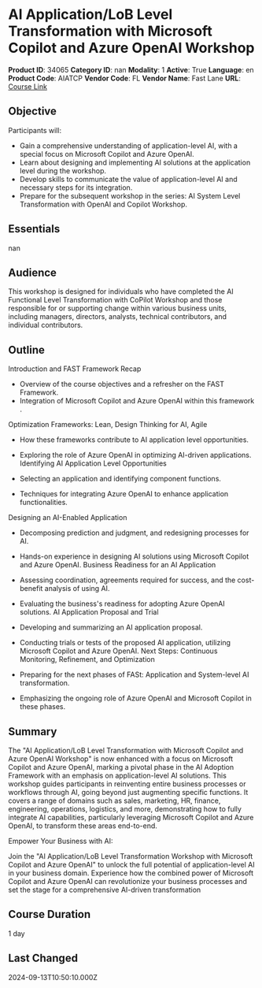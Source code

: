 # AI Application/LoB Level Transformation with Microsoft Copilot and Azure OpenAI Workshop

**Product ID**: 34065
**Category ID**: nan
**Modality**: 1
**Active**: True
**Language**: en
**Product Code**: AIATCP
**Vendor Code**: FL
**Vendor Name**: Fast Lane
**URL**: [Course Link](https://www.fastlaneus.com/course/training-aiatcp)

## Objective
Participants will: 



- Gain a comprehensive understanding of application-level AI, with a special focus on Microsoft Copilot and Azure OpenAI.
- Learn about designing and implementing AI solutions at the application level during the workshop.
- Develop skills to communicate the value of application-level AI and necessary steps for its integration.
- Prepare for the subsequent workshop in the series: AI System Level Transformation with OpenAI and Copilot Workshop.

## Essentials
nan

## Audience
This workshop is designed for individuals who have completed the AI Functional Level Transformation with CoPilot Workshop and those responsible for or supporting change within various business units, including managers, directors, analysts, technical contributors, and individual contributors.

## Outline
Introduction and FAST Framework Recap 


- Overview of the course objectives and a refresher on the FAST Framework.
- Integration of Microsoft Copilot and Azure OpenAI within this framework
. 

Optimization Frameworks: Lean, Design Thinking for AI, Agile 


- How these frameworks contribute to AI application level opportunities.
- Exploring the role of Azure OpenAI in optimizing AI-driven applications.
Identifying AI Application Level Opportunities



- Selecting an application and identifying component functions.
- Techniques for integrating Azure OpenAI to enhance application functionalities.

Designing an AI-Enabled Application 


- Decomposing prediction and judgment, and redesigning processes for AI.
- Hands-on experience in designing AI solutions using Microsoft Copilot and Azure OpenAI.
Business Readiness for an AI Application 


- Assessing coordination, agreements required for success, and the cost-benefit analysis of using AI.
- Evaluating the business's readiness for adopting Azure OpenAI solutions.
AI Application Proposal and Trial 


- Developing and summarizing an AI application proposal.
- Conducting trials or tests of the proposed AI application, utilizing Microsoft Copilot and Azure OpenAI.
Next Steps: Continuous Monitoring, Refinement, and Optimization 


- Preparing for the next phases of FASt: Application and System-level AI transformation.
- Emphasizing the ongoing role of Azure OpenAI and Microsoft Copilot in these phases.

## Summary
The "AI Application/LoB Level Transformation with Microsoft Copilot and Azure OpenAI Workshop" is now enhanced with a focus on Microsoft Copilot and Azure OpenAI, marking a pivotal phase in the AI Adoption Framework with an emphasis on application-level AI solutions. This workshop guides participants in reinventing entire business processes or workflows through AI, going beyond just augmenting specific functions. It covers a range of domains such as sales, marketing, HR, finance, engineering, operations, logistics, and more, demonstrating how to fully integrate AI capabilities, particularly leveraging Microsoft Copilot and Azure OpenAI, to transform these areas end-to-end.

Empower Your Business with AI: 

Join the "AI Application/LoB Level Transformation Workshop with Microsoft Copilot and Azure OpenAI" to unlock the full potential of application-level AI in your business domain. Experience how the combined power of Microsoft Copilot and Azure OpenAI can revolutionize your business processes and set the stage for a comprehensive AI-driven transformation

## Course Duration
1 day

## Last Changed
2024-09-13T10:50:10.000Z
